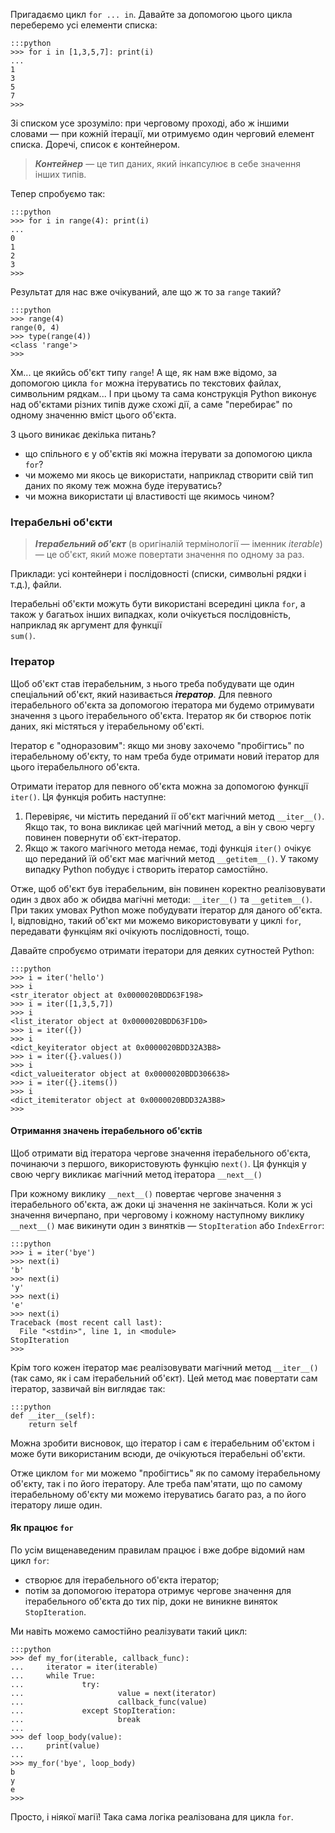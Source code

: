 Пригадаємо цикл `for ... in`. Давайте за допомогою цього цикла переберемо усі елементи списка:

	:::python
	>>> for i in [1,3,5,7]: print(i)
	...
	1
	3
	5
	7
	>>>
	
Зі списком усе зрозуміло: при черговому проході, або ж іншими словами — при кожній ітерації, ми отримуємо один черговий елемент списка. Доречі, список є контейнером.

> ***Контейнер*** — це тип даних, який інкапсулює в себе значення інших типів.

Тепер спробуємо так:

	:::python
	>>> for i in range(4): print(i)
	...
	0
	1
	2
	3
	>>>
	
Результат для нас вже очікуваний, але що ж то за `range` такий?

	:::python
	>>> range(4)
	range(0, 4)
	>>> type(range(4))
	<class 'range'>
	>>>	

Хм... це якийсь об'єкт типу `range`! А ще, як нам вже відомо, за допомогою цикла `for` можна ітеруватись по текстових файлах, символьним рядкам...
І при цьому та сама конструкція Python виконує над об'єктами різних типів дуже схожі дії, а саме "перебирає" по одному значенню вміст цього об'єкта.

З цього виникає декілька питань?

* що спільного є у об'єктів які можна ітерувати за допомогою цикла `for`?
* чи можемо ми якось це використати, наприклад створити свій тип даних по якому теж можна буде ітеруватись?
* чи можна використати ці властивості ще якимось чином?




### Ітерабельні об'єкти

> ***Ітерабельний об'єкт*** (в оригіналій термінології — іменник *iterable*) — це об'єкт, 
який може повертати значення по одному за раз. 

Приклади: усі контейнери і послідовності (списки, символьні рядки і т.д.), файли.

Ітерабельні об'єкти можуть бути використані всередині цикла `for`, а також у багатьох  інших випадках, коли очікується послідовність, наприклад як аргумент для функції \
`sum()`.



### Ітератор

Щоб об'єкт став ітерабельним, з нього треба побудувати ще один спеціальний об'єкт, який називається ***ітератор***. Для певного ітерабельного об'єкта за допомогою ітератора ми будемо отримувати значення з цього ітерабельного об'єкта. Ітератор як би створює потік даних, які містяться у ітерабельному об'єкті.

Ітератор є "одноразовим": якщо ми знову захочемо "пробігтись" по ітерабельному об'єкту, то нам треба буде отримати новий ітератор для цього ітерабельлного об'єкта. 

Отримати ітератор для певного об'єкта можна за допомогою функції `iter()`. Ця функція робить наступне:

1. Перевіряє, чи містить переданий ії об'єкт магічний метод `__iter__()`. Якщо так, то вона викликає цей магічний метод, а він у свою чергу повинен повернути об`єкт-ітератор.
1. Якщо ж такого магічного метода немає, тоді функція `iter()` очікує що переданий їй об'єкт має магічний метод `__getitem__()`. У такому випадку Python побудує і створить ітератор самостійно.

Отже, щоб об'єкт був ітерабельним, він повинен коректно реалізовувати один з двох або ж обидва магічні методи: `__iter__()` та `__getitem__()`. При таких умовах Python може побудувати ітератор для даного об'єкта. І, відповідно, такий об'єкт ми можемо використовувати у циклі `for`, передавати функціям які очікують послідовності, тощо. 

Давайте спробуємо отримати ітератори для деяких сутностей Python:

	:::python
	>>> i = iter('hello')
	>>> i
	<str_iterator object at 0x0000020BDD63F198>
	>>> i = iter([1,3,5,7])
	>>> i
	<list_iterator object at 0x0000020BDD63F1D0>
	>>> i = iter({})
	>>> i
	<dict_keyiterator object at 0x0000020BDD32A3B8>
	>>> i = iter({}.values())
	>>> i
	<dict_valueiterator object at 0x0000020BDD306638>
	>>> i = iter({}.items())
	>>> i
	<dict_itemiterator object at 0x0000020BDD32A3B8>
	>>>


#### Отримання значень ітерабельного об'єктів

Щоб отримати від ітератора чергове значення ітерабельного об'єкта, починаючи з першого, використовують функцію `next()`. Ця функція у свою чергу викликає магічний метод ітератора `__next__()`

При кожному виклику `__next__()` повертає чергове значення з ітерабельного об'єкта, аж доки ці значення не закінчаться. Коли ж усі значення вичерпано, при черговому і кожному наступному виклику `__next__()` має викинути один з винятків — `StopIteration` або `IndexError`:

	:::python
	>>> i = iter('bye')
	>>> next(i)
	'b'
	>>> next(i)
	'y'
	>>> next(i)
	'e'
	>>> next(i)
	Traceback (most recent call last):
	  File "<stdin>", line 1, in <module>
	StopIteration
	>>>

Крім того кожен ітератор має реалізовувати магічний метод `__iter__()` (так само, як і сам ітерабельний об'єкт). Цей метод має повертати сам ітератор, зазвичай він виглядає так:

	:::python
	def __iter__(self):
		return self

Можна зробити висновок, що ітератор і сам є ітерабельним об'єктом і може бути використаним всюди, де очікуються ітерабельні об'єкти. 

Отже циклом `for` ми можемо "пробігтись" як по самому ітерабельному об'єкту, так і по його ітератору. Але треба пам'ятати, що по самому ітерабельному об'єкту ми можемо ітеруватись багато раз, а по його ітератору лише один.



#### Як працює `for`

По усім вищенаведеним правилам працює і вже добре відомий нам цикл `for`:

* створює для ітерабельного об'єкта ітератор;
* потім за допомогою ітератора отримує чергове значення для ітерабельного об'єкта до тих пір, доки не виникне виняток `StopIteration`. 

Ми навіть можемо самостійно реалізувати такий цикл:

	:::python
	>>> def my_for(iterable, callback_func):
	...     iterator = iter(iterable)
	...     while True:
	...             try:
	...                     value = next(iterator)
	...                     callback_func(value)
	...             except StopIteration:
	...                     break
	...
	>>> def loop_body(value):
	...     print(value)
	...
	>>> my_for('bye', loop_body)
	b
	y
	e
	>>>

Просто, і ніякої магії! Така сама логіка реалізована для цикла `for`.


